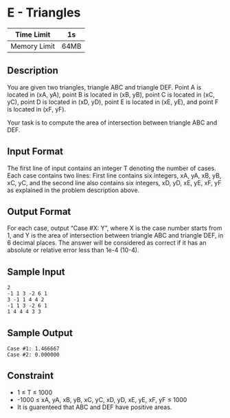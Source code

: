 # E - Triangles

| Time Limit   | 1s   |
|--------------|------|
| Memory Limit | 64MB |

## Description

You are given two triangles, triangle ABC and triangle DEF. Point A is located in (xA, yA), point B is located in (xB, yB), point C is located in (xC, yC), point D is located in (xD, yD), point E is located in (xE, yE), and point F is located in (xF, yF).

Your task is to compute the area of intersection between triangle ABC and DEF.

## Input Format

The first line of input contains an integer T denoting the number of cases. Each case contains two lines: First line contains six integers, xA, yA, xB, yB, xC, yC, and the second line also contains six integers, xD, yD, xE, yE, xF, yF as explained in the problem description above.

## Output Format

For each case, output “Case #X: Y”, where X is the case number starts from 1, and Y is the area of intersection between triangle ABC and triangle DEF, in 6 decimal places. The answer will be considered as correct if it has an absolute or relative error less than 1e-4 (10-4).​

## Sample Input

	2
	-1 1 3 -2 6 1
	3 -1 1 4 4 2
	-1 1 3 -2 6 1
	1 4 4 4 3 3

## Sample Output

	Case #1: 1.466667
	Case #2: 0.000000

## Constraint

- 1 ≤ T ≤ 1000
- -1000 ≤ xA, yA, xB, yB, xC, yC, xD, yD, xE, yE, xF, yF ≤ 1000
- It is guarenteed that ABC and DEF have positive areas.
